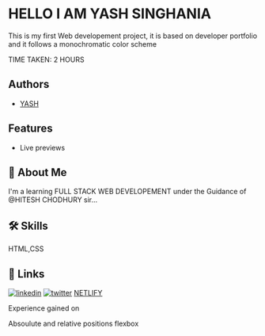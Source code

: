 
# HELLO I AM YASH SINGHANIA

This is my first Web developement project, it is based on developer portfolio and it follows a monochromatic color scheme

TIME TAKEN: 2 HOURS



## Authors

- [YASH](https://github.com/Yash-Singhania)



## Features
- Live previews



## 🚀 About Me
I'm a learning FULL STACK WEB DEVELOPEMENT under the Guidance of @HITESH CHODHURY sir...


## 🛠 Skills
HTML,CSS


## 🔗 Links
[![linkedin](https://img.shields.io/badge/linkedin-0A66C2?style=for-the-badge&logo=linkedin&logoColor=white)](https://www.linkedin.com/)
[![twitter](https://img.shields.io/badge/twitter-1DA1F2?style=for-the-badge&logo=twitter&logoColor=white)](https://twitter.com/)
[NETLIFY](https://live-project1.netlify.app/)

Experience gained on

Absoulute and relative positions
flexbox
